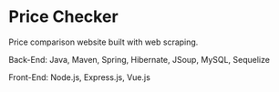 # Price Checker
Price comparison website built with web scraping. 

Back-End: Java, Maven, Spring, Hibernate, JSoup, MySQL, Sequelize

Front-End: Node.js, Express.js, Vue.js
